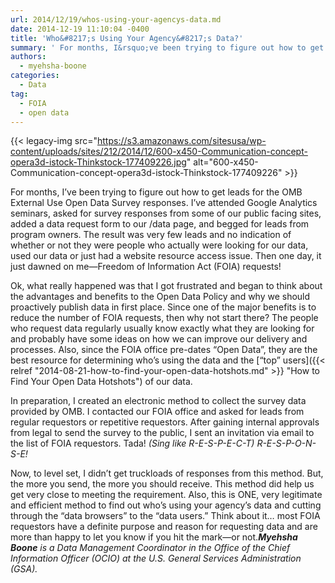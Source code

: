 ```yaml
---
url: 2014/12/19/whos-using-your-agencys-data.md
date: 2014-12-19 11:10:04 -0400
title: 'Who&#8217;s Using Your Agency&#8217;s Data?'
summary: ' For months, I&rsquo;ve been trying to figure out how to get leads for the OMB External Use Open Data Survey responses. I&rsquo;ve attended Google Analytics seminars, asked for survey responses from some of our public facing sites, added a data request form to our /data page, and begged for leads'
authors:
  - myehsha-boone
categories:
  - Data
tag:
  - FOIA
  - open data
---
```


{{< legacy-img src="https://s3.amazonaws.com/sitesusa/wp-content/uploads/sites/212/2014/12/600-x450-Communication-concept-opera3d-istock-Thinkstock-177409226.jpg" alt="600-x450-Communication-concept-opera3d-istock-Thinkstock-177409226" >}}

For months, I’ve been trying to figure out how to get leads for the OMB External Use Open Data Survey responses. I’ve attended Google Analytics seminars, asked for survey responses from some of our public facing sites, added a data request form to our /data page, and begged for leads from program owners. The result was very few leads and no indication of whether or not they were people who actually were looking for our data, used our data or just had a website resource access issue. Then one day, it just dawned on me—Freedom of Information Act (FOIA) requests!

Ok, what really happened was that I got frustrated and began to think about the advantages and benefits to the Open Data Policy and why we should proactively publish data in first place. Since one of the major benefits is to reduce the number of FOIA requests, then why not start there? The people who request data regularly usually know exactly what they are looking for and probably have some ideas on how we can improve our delivery and processes. Also, since the FOIA office pre-dates “Open Data”, they are the best resource for determining who’s using the data and the [“top” users]({{< relref "2014-08-21-how-to-find-your-open-data-hotshots.md" >}} "How to Find Your Open Data Hotshots") of our data.

In preparation, I created an electronic method to collect the survey data provided by OMB. I contacted our FOIA office and asked for leads from regular requestors or repetitive requestors. After gaining internal approvals from legal to send the survey to the public, I sent an invitation via email to the list of FOIA requestors. Tada! _(Sing like R-E-S-P-E-C-T) R-E-S-P-O-N-S-E!_

Now, to level set, I didn’t get truckloads of responses from this method. But, the more you send, the more you should receive. This method did help us get very close to meeting the requirement. Also, this is ONE, very legitimate and efficient method to find out who’s using your agency’s data and cutting through the “data browsers” to the “data users.” Think about it… most FOIA requestors have a definite purpose and reason for requesting data and are more than happy to let you know if you hit the mark—or not._**Myehsha Boone** is a Data Management Coordinator in the Office of the Chief Information Officer (OCIO) at the U.S. General Services Administration (GSA)._